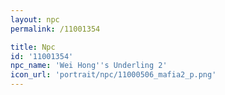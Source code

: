 ```yaml
---
layout: npc
permalink: /11001354

title: Npc
id: '11001354'
npc_name: 'Wei Hong''s Underling 2'
icon_url: 'portrait/npc/11000506_mafia2_p.png'
---
```

